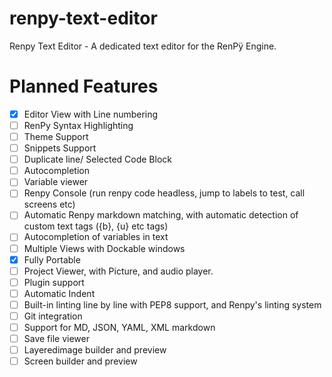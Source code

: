 # renpy-text-editor
Renpy Text Editor - A dedicated text editor for the RenPÿ Engine.

# Planned Features

-[x] Editor View with Line numbering
-[ ] RenPy Syntax Highlighting
-[ ] Theme Support
-[ ] Snippets Support
-[ ] Duplicate line/ Selected Code Block
-[ ] Autocompletion
-[ ] Variable viewer
-[ ] Renpy Console (run renpy code headless, jump to labels to test, call screens etc)
-[ ] Automatic Renpy markdown matching, with automatic detection of custom text tags ({b}, {u} etc tags)
-[ ] Autocompletion of variables in text
-[ ] Multiple Views with Dockable windows
-[x] Fully Portable
-[ ] Project Viewer, with Picture, and audio player.
-[ ] Plugin support
-[ ] Automatic Indent
-[ ] Built-in linting line by line with PEP8 support, and Renpy's linting system
-[ ] Git integration
-[ ] Support for MD, JSON, YAML, XML markdown
-[ ] Save file viewer
-[ ] Layeredimage builder and preview
-[ ] Screen builder and preview
